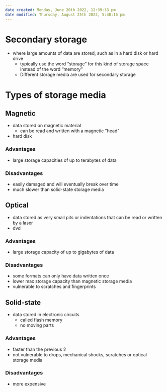 ```yaml
---
date created: Monday, June 20th 2022, 12:39:33 pm
date modified: Thursday, August 25th 2022, 5:48:16 pm
---
```


# Secondary storage

- where large amounts of data are stored, such as in a hard disk or hard drive
	- typically use the word “storage” for this kind of storage space instead of the word “memory”
	- Different storage media are used for secondary storage

# Types of storage media

## Magnetic

- data stored on magnetic material
	- can be read and written with a magnetic "head"
- hard disk

### Advantages

- large storage capacities of up to terabytes of data

### Disadvantages

- easily damaged and will eventually break over time
- much slower than solid-state storage media

## Optical

- data stored as very small pits or indentations that can be read or written by a laser
- dvd

### Advantages

- large storage capacity of up to gigabytes of data

### Disadvantages

- some formats can only have data written once
- lower max storage capacity than magnetic storage media
- vulnerable to scratches and fingerprints

## Solid-state

- data stored in electronic circuits
	- called flash memory
	- no moving parts

### Advantages

- faster than the previous 2
- not vulnerable to drops, mechanical shocks, scratches or optical storage media

### Disadvantages

- more expensive